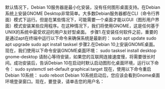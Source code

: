 默认情况下，Debian 10服务器是最小化安装，没有任何图形桌面支持。在Debian系统上安装GNOME  Desktop非常简单。大多数Debian服务器都在CLI（命令行界面）模式下运行。但是在某些情况下，可能需要一个桌面才能以GUI（图形用户界面）模式安装某些应用程序。在这种情况下，我们将使用GNOME，这是任何基于UNIX的系统中最受欢迎的用户友好型桌面。
步骤1.在安装任何软件之前，重要的是通过apt在终端中运行以下命令来确保系统是最新的：
sudo apt update
sudo apt upgrade
sudo apt install tasksel
步骤2.在Debian 10上安装GNOME桌面。
现在，我们使用以下命令安装GNOME桌面环境：
sudo tasksel install desktop gnome-desktop
请耐心等待安装，如果您的互联网连接速度慢，将需要很长时间。成功安装后，告诉Debian 10在启动时默认启动图形化桌面环境，运行以下命令：
sudo systemctl set-default graphical.target
现在，使用以下命令重启Debian 10系统：
sudo reboot
Debian 10系统启动后，您应该会看到Gnome桌面环境登录窗口。现在，要登录，请单击您的用户名：

